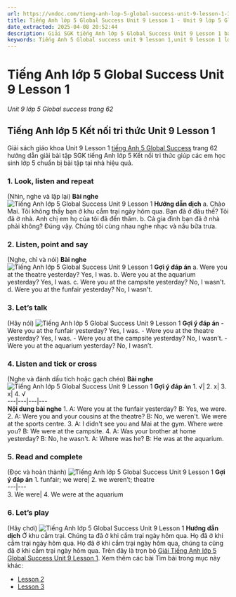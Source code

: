 ```yaml
---
url: https://vndoc.com/tieng-anh-lop-5-global-success-unit-9-lesson-1-320743
title: Tiếng Anh lớp 5 Global Success Unit 9 Lesson 1 - Unit 9 lớp 5 Global success trang 62 - VnDoc.com
date_extracted: 2025-04-08 20:52:44
description: Giải SGK tiếng Anh lớp 5 Global Success Unit 9 Lesson 1 bao gồm đáp án các phần bài tập trang 62 giúp các em chuẩn bị bài hiệu quả.
keywords: Tiếng Anh 5 Global success unit 9 lesson 1,unit 9 lesson 1 lớp 5,unit 9 lesson 1 lớp 5 Global success,tiếng anh lớp 5 unit 9 lesson 1,tiếng anh lớp 5 global success unit 9 lesson 1,unit 9 lesson 1 tiếng anh 5 global success,unit 9 lesson 1 lớp 5 Global success trang 62,tiếng anh 5 unit 9 lesson 1,Tiếng Anh 5 unit 9 lesson 1 Global Success,tiếng Anh lớp 5 kết nối unit 9 lesson 1
---
```


# Tiếng Anh lớp 5 Global Success Unit 9 Lesson 1
 _Unit 9 lớp 5 Global success trang 62_
## Tiếng Anh lớp 5 Kết nối tri thức Unit 9 Lesson 1
Giải sách giáo khoa Unit 9 Lesson 1 [tiếng Anh 5 Global Success](<https://vndoc.com/tieng-anh-lop-5-global-success>) trang 62 hướng dẫn giải bài tập SGK tiếng Anh lớp 5 Kết nối tri thức giúp các em học sinh lớp 5 chuẩn bị bài tập tại nhà hiệu quả.
### 1\. Look, listen and repeat
\(Nhìn, nghe và lặp lại\)
**Bài nghe**
![Tiếng Anh lớp 5 Global Success Unit 9 Lesson 1](https://i.vdoc.vn/data/image/2024/05/24/tieng-anh-lop-5-global-success-unit-9-lesson-1-1.png)
**Hướng dẫn dịch**
a.
Chào Mai. Tôi không thấy bạn ở khu cắm trại ngày hôm qua. Bạn đã ở đâu thế?
Tôi đã ở nhà. Anh chị em họ của tôi đã đến thăm.
b.
Cả gia đình bạn đã ở nhà phải không?
Đúng vậy. Chúng tôi cùng nhau nghe nhạc và nấu bữa trưa.
### 2\. Listen, point and say
\(Nghe, chỉ và nói\)
**Bài nghe**
![Tiếng Anh lớp 5 Global Success Unit 9 Lesson 1](https://i.vdoc.vn/data/image/2024/05/24/tieng-anh-lop-5-global-success-unit-9-lesson-1-2.png)
**Gợi ý đáp án**
a. Were you at the theatre yesterday?
Yes, I was.
b. Were you at the aquarium yesterday?
Yes, I was.
c. Were you at the campsite yesterday?
No, I wasn't.
d. Were you at the funfair yesterday?
No, I wasn't.
### 3\. Let’s talk
\(Hãy nói\)
![Tiếng Anh lớp 5 Global Success Unit 9 Lesson 1](https://i.vdoc.vn/data/image/2024/05/24/tieng-anh-lop-5-global-success-unit-9-lesson-1-3.png)
**Gợi ý đáp án**
\- Were you at the funfair yesterday?
Yes, I was.
\- Were you at the theatre yesterday?
Yes, I was.
\- Were you at the campsite yesterday?
No, I wasn’t.
\- Were you at the aquarium yesterday?
No, I wasn’t.
### 4\. Listen and tick or cross
\(Nghe và đánh dấu tích hoặc gạch chéo\)
**Bài nghe**
![Tiếng Anh lớp 5 Global Success Unit 9 Lesson 1](https://i.vdoc.vn/data/image/2024/05/24/tieng-anh-lop-5-global-success-unit-9-lesson-1-4.png)
**Gợi ý đáp án**
1\. √| 2\. x| 3\. x| 4\. √  
---|---|---|---  
**Nội dung bài nghe**
1.
A: Were you at the funfair yesterday?
B: Yes, we were.
2.
A: Were you and your cousins at the theatre?
B: No, we weren't. We were at the sports centre.
3.
A: I didn't see you and Mai at the gym. Where were you?
B: We were at the campsite.
4.
A: Was your brother at home yesterday?
B: No, he wasn't.
A: Where was he?
B: He was at the aquarium.
### 5\. Read and complete
\(Đọc và hoàn thành\)
![Tiếng Anh lớp 5 Global Success Unit 9 Lesson 1](https://i.vdoc.vn/data/image/2024/05/24/tieng-anh-lop-5-global-success-unit-9-lesson-1-5.png)
**Gợi ý đáp án**
1\. funfair; we were| 2\. we weren’t; theatre  
---|---  
3\. We were| 4\. We were at the aquarium  
### 6\. Let’s play
\(Hãy chơi\)
![Tiếng Anh lớp 5 Global Success Unit 9 Lesson 1](https://i.vdoc.vn/data/image/2024/05/24/tieng-anh-lop-5-global-success-unit-9-lesson-1-6.png)
**Hướng dẫn dịch**
Ở khu cắm trại.
Chúng ta đã ở khi cắm trại ngày hôm qua.
Họ đã ở khi cắm trại ngày hôm qua.
Họ đã ở khi cắm trại ngày hôm qua, chúng ta cũng đã ở khi cắm trại ngày hôm qua.
Trên đây là trọn bộ [Giải Tiếng Anh lớp 5 Global Success Unit 9 Lesson 1](<https://vndoc.com/tieng-anh-lop-5-global-success-unit-9-lesson-1-320743>).
Xem thêm các bài Tìm bài trong mục này khác:
  * [Lesson 2](</tieng-anh-lop-5-global-success-unit-9-lesson-2-320749>)
  * [Lesson 3](</tieng-anh-lop-5-global-success-unit-9-lesson-3-320756>)

